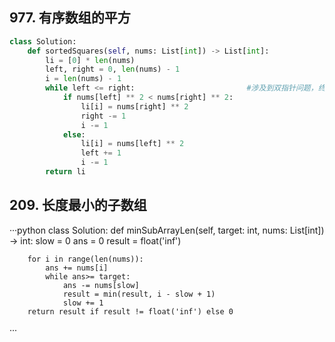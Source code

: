 ## 977. 有序数组的平方
```python
class Solution:
    def sortedSquares(self, nums: List[int]) -> List[int]:
        li = [0] * len(nums)
        left, right = 0, len(nums) - 1
        i = len(nums) - 1
        while left <= right:                         #涉及到双指针问题，终止条件设置为左==右
            if nums[left] ** 2 < nums[right] ** 2:
                li[i] = nums[right] ** 2
                right -= 1
                i -= 1
            else:
                li[i] = nums[left] ** 2
                left += 1
                i -= 1
        return li
```
## 209. 长度最小的子数组
···python
class Solution:
    def minSubArrayLen(self, target: int, nums: List[int]) -> int:
        slow = 0
        ans = 0
        result = float('inf')

        for i in range(len(nums)):
            ans += nums[i]
            while ans>= target:
                ans -= nums[slow]
                result = min(result, i - slow + 1)
                slow += 1
        return result if result != float('inf') else 0
···
